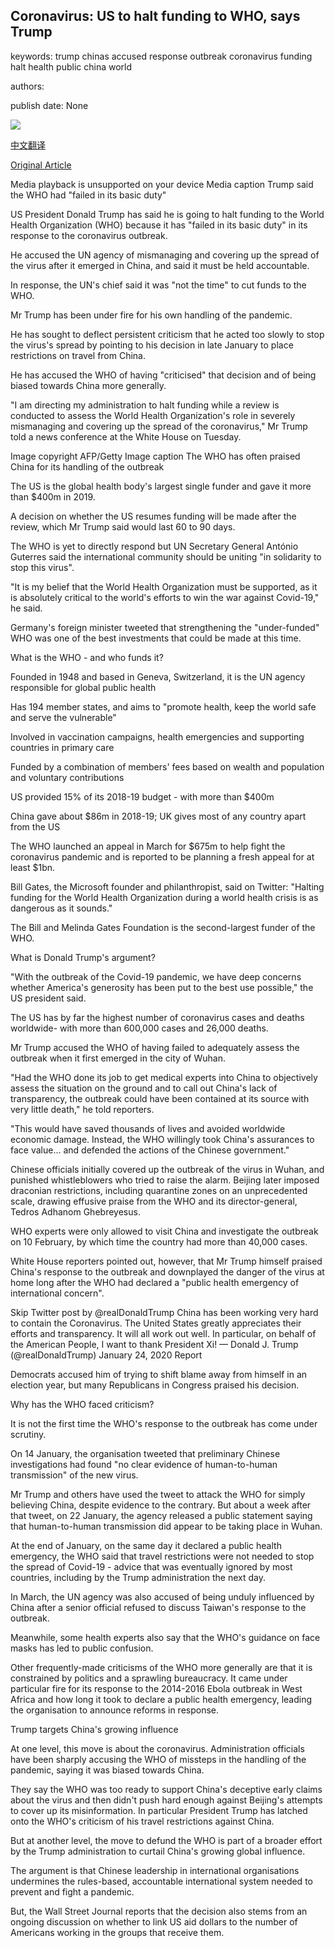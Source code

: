 ## Coronavirus: US to halt funding to WHO, says Trump

keywords: trump chinas accused response outbreak coronavirus funding halt health public china world

authors: 

publish date: None

![](https://ichef.bbci.co.uk/images/ic/1024x576/p089hx0q.jpg)

[中文翻译](Coronavirus%3A%20US%20to%20halt%20funding%20to%20WHO%2C%20says%20Trump_zh.md)

[Original Article](https://www.bbc.com/news/world-us-canada-52289056)

Media playback is unsupported on your device Media caption Trump said the WHO had "failed in its basic duty"

US President Donald Trump has said he is going to halt funding to the World Health Organization (WHO) because it has "failed in its basic duty" in its response to the coronavirus outbreak.

He accused the UN agency of mismanaging and covering up the spread of the virus after it emerged in China, and said it must be held accountable.

In response, the UN's chief said it was "not the time" to cut funds to the WHO.

Mr Trump has been under fire for his own handling of the pandemic.

He has sought to deflect persistent criticism that he acted too slowly to stop the virus's spread by pointing to his decision in late January to place restrictions on travel from China.

He has accused the WHO of having "criticised" that decision and of being biased towards China more generally.

"I am directing my administration to halt funding while a review is conducted to assess the World Health Organization's role in severely mismanaging and covering up the spread of the coronavirus," Mr Trump told a news conference at the White House on Tuesday.

Image copyright AFP/Getty Image caption The WHO has often praised China for its handling of the outbreak

The US is the global health body's largest single funder and gave it more than $400m in 2019.

A decision on whether the US resumes funding will be made after the review, which Mr Trump said would last 60 to 90 days.

The WHO is yet to directly respond but UN Secretary General António Guterres said the international community should be uniting "in solidarity to stop this virus".

"It is my belief that the World Health Organization must be supported, as it is absolutely critical to the world's efforts to win the war against Covid-19," he said.

Germany's foreign minister tweeted that strengthening the "under-funded" WHO was one of the best investments that could be made at this time.

What is the WHO - and who funds it?

Founded in 1948 and based in Geneva, Switzerland, it is the UN agency responsible for global public health

Has 194 member states, and aims to "promote health, keep the world safe and serve the vulnerable"

Involved in vaccination campaigns, health emergencies and supporting countries in primary care

Funded by a combination of members' fees based on wealth and population and voluntary contributions

US provided 15% of its 2018-19 budget - with more than $400m

China gave about $86m in 2018-19; UK gives most of any country apart from the US

The WHO launched an appeal in March for $675m to help fight the coronavirus pandemic and is reported to be planning a fresh appeal for at least $1bn.

Bill Gates, the Microsoft founder and philanthropist, said on Twitter: "Halting funding for the World Health Organization during a world health crisis is as dangerous as it sounds."

The Bill and Melinda Gates Foundation is the second-largest funder of the WHO.

What is Donald Trump's argument?

"With the outbreak of the Covid-19 pandemic, we have deep concerns whether America's generosity has been put to the best use possible," the US president said.

The US has by far the highest number of coronavirus cases and deaths worldwide- with more than 600,000 cases and 26,000 deaths.

Mr Trump accused the WHO of having failed to adequately assess the outbreak when it first emerged in the city of Wuhan.

"Had the WHO done its job to get medical experts into China to objectively assess the situation on the ground and to call out China's lack of transparency, the outbreak could have been contained at its source with very little death," he told reporters.

"This would have saved thousands of lives and avoided worldwide economic damage. Instead, the WHO willingly took China's assurances to face value... and defended the actions of the Chinese government."

Chinese officials initially covered up the outbreak of the virus in Wuhan, and punished whistleblowers who tried to raise the alarm. Beijing later imposed draconian restrictions, including quarantine zones on an unprecedented scale, drawing effusive praise from the WHO and its director-general, Tedros Adhanom Ghebreyesus.

WHO experts were only allowed to visit China and investigate the outbreak on 10 February, by which time the country had more than 40,000 cases.

White House reporters pointed out, however, that Mr Trump himself praised China's response to the outbreak and downplayed the danger of the virus at home long after the WHO had declared a "public health emergency of international concern".

Skip Twitter post by @realDonaldTrump China has been working very hard to contain the Coronavirus. The United States greatly appreciates their efforts and transparency. It will all work out well. In particular, on behalf of the American People, I want to thank President Xi\! — Donald J. Trump (@realDonaldTrump) January 24, 2020 Report

Democrats accused him of trying to shift blame away from himself in an election year, but many Republicans in Congress praised his decision.

Why has the WHO faced criticism?

It is not the first time the WHO's response to the outbreak has come under scrutiny.

On 14 January, the organisation tweeted that preliminary Chinese investigations had found "no clear evidence of human-to-human transmission" of the new virus.

Mr Trump and others have used the tweet to attack the WHO for simply believing China, despite evidence to the contrary. But about a week after that tweet, on 22 January, the agency released a public statement saying that human-to-human transmission did appear to be taking place in Wuhan.

At the end of January, on the same day it declared a public health emergency, the WHO said that travel restrictions were not needed to stop the spread of Covid-19 - advice that was eventually ignored by most countries, including by the Trump administration the next day.

In March, the UN agency was also accused of being unduly influenced by China after a senior official refused to discuss Taiwan's response to the outbreak.

Meanwhile, some health experts also say that the WHO's guidance on face masks has led to public confusion.

Other frequently-made criticisms of the WHO more generally are that it is constrained by politics and a sprawling bureaucracy. It came under particular fire for its response to the 2014-2016 Ebola outbreak in West Africa and how long it took to declare a public health emergency, leading the organisation to announce reforms in response.

Trump targets China's growing influence

At one level, this move is about the coronavirus. Administration officials have been sharply accusing the WHO of missteps in the handling of the pandemic, saying it was biased towards China.

They say the WHO was too ready to support China's deceptive early claims about the virus and then didn't push hard enough against Beijing's attempts to cover up its misinformation. In particular President Trump has latched onto the WHO's criticism of his travel restrictions against China.

But at another level, the move to defund the WHO is part of a broader effort by the Trump administration to curtail China's growing global influence.

The argument is that Chinese leadership in international organisations undermines the rules-based, accountable international system needed to prevent and fight a pandemic.

But, the Wall Street Journal reports that the decision also stems from an ongoing discussion on whether to link US aid dollars to the number of Americans working in the groups that receive them.